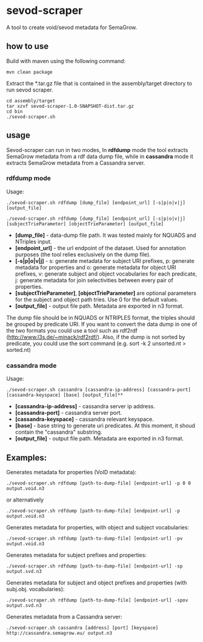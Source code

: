 # sevod-scraper #

A tool to create void/sevod metadata for SemaGrow.

## how to use ##

Build with maven using the following command:
```
mvn clean package
```
Extract the *.tar.gz file that is contained in the assembly/target directory to run sevod scraper.
```
cd assembly/target
tar xzvf sevod-scraper-1.0-SNAPSHOT-dist.tar.gz
cd bin
./sevod-scraper.sh
```

## usage ##

Sevod-scraper can run in two modes, 
In **rdfdump** mode the tool extracts SemaGrow metadata from a rdf data dump file, 
while in **cassandra** mode it extracts SemaGrow metadata from a Cassandra server.

### rdfdump mode ###

Usage: 
```
./sevod-scraper.sh rdfdump [dump_file] [endpoint_url] [-s|p|o|v|j] [output_file]

./sevod-scraper.sh rdfdump [dump_file] [endpoint_url] [-s|p|o|v|j] [subjectTrieParameter] [objectTrieParameter] [output_file]

```

* **[dump_file]** - data-dump file path. It was tested mainly for NQUADS and NTriples input. 
* **[endpoint_url]** - the url endpoint of the dataset. Used for annotation purposes (the 
  tool relies exclusively on the dump file).
* **[-s|p|o|v|j]** - s: generate metadata for subject URI prefixes, p: generate metadata 
  for properties and o: generate metadata for object URI prefixes, v: generate subject and 
  object vocabularies for each predicate, j: generate metadata for join selectivities 
  between every pair of properties.
* **[subjectTrieParameter]**, **[objectTrieParameter]** are optional parameters for the 
  subject and object path tries. Use 0 for the default values.
* **[output_file]** - output file path. Metadata are exported in n3 format.

The dump file should be in NQUADS or NTRIPLES format, the triples should be grouped by 
predicate URI. If you want to convert the data dump in one of the two formats you could use 
a tool such as rdf2rdf (http://www.l3s.de/~minack/rdf2rdf/). Also, if the dump is not sorted 
by predicate, you could use the sort command (e.g. sort -k 2 unsorted.nt > sorted.nt)

### cassandra mode ###

Usage: 
```
./sevod-scraper.sh cassandra [cassandra-ip-address] [cassandra-port] [cassandra-keyspace] [base] [output_file]**
```

* **[cassandra-ip-address]** - cassandra server ip address. 
* **[cassandra-port]** - cassandra server port.
* **[cassandra-keyspace]** - cassandra relevant keyspace.
* **[base]** - base string to generate uri predicates. At this moment, it shoud contain the
  "cassandra" substring.
* **[output_file]** - output file path. Metadata are exported in n3 format.

## Examples: ##

Generates metadata for properties (VoID metadata):
```
./sevod-scraper.sh rdfdump [path-to-dump-file] [endpoint-url] -p 0 0 output.void.n3
```
or alternatively
```
./sevod-scraper.sh rdfdump [path-to-dump-file] [endpoint-url] -p output.void.n3
```
Generates metadata for properties, with object and subject vocabularies:
```
./sevod-scraper.sh rdfdump [path-to-dump-file] [endpoint-url] -pv output.void.n3
```
Generates metadata for subject prefixes and properties:
```
./sevod-scraper.sh rdfdump [path-to-dump-file] [endpoint-url] -sp output.svd.n3
```
Generates metadata for subject and object prefixes and properties (with subj.obj. vocabularies):
```
./sevod-scraper.sh rdfdump [path-to-dump-file] [endpoint-url] -spov output.svd.n3
```
Generates metadata from a Cassandra server:
```
./sevod-scraper.sh cassandra [address] [port] [keyspace] http://cassandra.semagrow.eu/ output.n3
```
